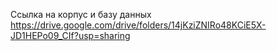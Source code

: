 Ссылка на корпус и базу данных
https://drive.google.com/drive/folders/14jKziZNIRo48KCiE5X-JD1HEPo09_CIf?usp=sharing
